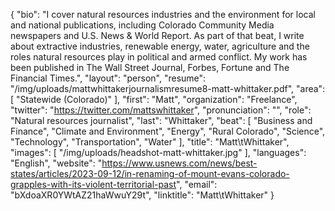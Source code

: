 {
  "bio": "I cover natural resources industries and the environment for local and national publications, including Colorado Community Media newspapers and U.S. News & World Report. As part of that beat, I write about extractive industries, renewable energy, water, agriculture and the roles natural resources play in political and armed conflict. My work has been published in The Wall Street Journal, Forbes, Fortune and The Financial Times.",
  "layout": "person",
  "resume": "/img/uploads/mattwhittakerjournalismresume8-matt-whittaker.pdf",
  "area": [
    "Statewide (Colorado)"
  ],
  "first": "Matt",
  "organization": "Freelance",
  "twitter": "https://twitter.com/mattswhittaker",
  "pronunciation": "",
  "role": "Natural resources journalist",
  "last": "Whittaker",
  "beat": [
    "Business and Finance",
    "Climate and Environment",
    "Energy",
    "Rural Colorado",
    "Science",
    "Technology",
    "Transportation",
    "Water"
  ],
  "title": "Matt\tWhittaker",
  "images": [
    "/img/uploads/headshot-matt-whittaker.jpg"
  ],
  "languages": "English",
  "website": "https://www.usnews.com/news/best-states/articles/2023-09-12/in-renaming-of-mount-evans-colorado-grapples-with-its-violent-territorial-past",
  "email": "bXdoaXR0YWtAZ21haWwuY29t",
  "linktitle": "Matt\tWhittaker"
}